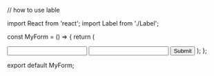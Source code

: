 // how to use lable

import React from 'react';
import Label from './Label';

const MyForm = () => {
  return (
    <form>
      <Label text="Name" htmlFor="nameInput" />
      <input id="nameInput" type="text" />
      <Label text="Email" htmlFor="emailInput" />
      <input id="emailInput" type="email" />
      <button type="submit">Submit</button>
    </form>
  );
};

export default MyForm;
